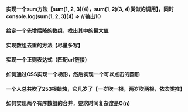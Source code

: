 #### 实现一个sum方法【sum(1, 2, 3)(4)，sum(1, 2)(3, 4)类似的调用】，同时console.log(sum(1, 2, 3)(4) => //输出10
#### 给定一个先增后降的数组，找出其中的最大值
#### 实现数组去重的方法【尽量多写】
#### 实现一个正则表达式（匹配url链接）
#### 如何通过CSS实现一个梯形，然后实现一个可以点击的圆形
#### 一个人总共吹了253根蜡烛，它几岁了【一岁吹一根，两岁吹两根，依次类推】
#### 如何实现两个有序数组的合并，要求时间复杂度是O(n)